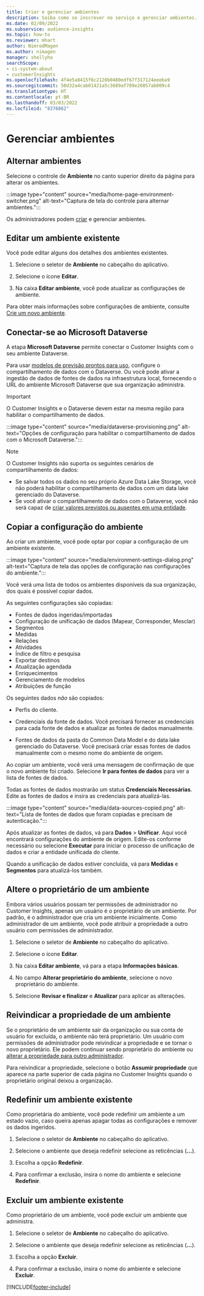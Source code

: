 ```yaml
---
title: Criar e gerenciar ambientes
description: Saiba como se inscrever no serviço e gerenciar ambientes.
ms.date: 02/09/2022
ms.subservice: audience-insights
ms.topic: how-to
ms.reviewer: mhart
author: NimrodMagen
ms.author: nimagen
manager: shellyha
searchScope:
- ci-system-about
- customerInsights
ms.openlocfilehash: 4f4e5a8415f6c2128b0480edf67f317124eeeba9
ms.sourcegitcommit: 50d32a4cab01421a5c3689af789e20857ab009c4
ms.translationtype: HT
ms.contentlocale: pt-BR
ms.lasthandoff: 03/03/2022
ms.locfileid: "8376862"
---
```

# <a name="manage-environments"></a>Gerenciar ambientes

## <a name="switch-environments"></a>Alternar ambientes

Selecione o controle de **Ambiente** no canto superior direito da página para alterar os ambientes.

:::image type="content" source="media/home-page-environment-switcher.png" alt-text="Captura de tela do controle para alternar ambientes.":::

Os administradores podem [criar](create-environment.md) e gerenciar ambientes.

## <a name="edit-an-existing-environment"></a>Editar um ambiente existente

Você pode editar alguns dos detalhes dos ambientes existentes.

1.  Selecione o seletor de **Ambiente** no cabeçalho do aplicativo.

2.  Selecione o ícone **Editar**.

3. Na caixa **Editar ambiente**, você pode atualizar as configurações de ambiente.

Para obter mais informações sobre configurações de ambiente, consulte [Crie um novo ambiente](create-environment.md).

## <a name="connect-to-microsoft-dataverse"></a>Conectar-se ao Microsoft Dataverse
   
A etapa **Microsoft Dataverse** permite conectar o Customer Insights com o seu ambiente Dataverse.

Para usar [modelos de previsão prontos para uso](predictions-overview.md#out-of-box-models), configure o compartilhamento de dados com o Dataverse. Ou você pode ativar a ingestão de dados de fontes de dados na infraestrutura local, fornecendo o URL do ambiente Microsoft Dataverse que sua organização administra.

> [!IMPORTANT]
> O Customer Insights e o Dataverse devem estar na mesma região para habilitar o compartilhamento de dados.

:::image type="content" source="media/dataverse-provisioning.png" alt-text="Opções de configuração para habilitar o compartilhamento de dados com o Microsoft Dataverse.":::

> [!NOTE]
> O Customer Insights não suporta os seguintes cenários de compartilhamento de dados:
> - Se salvar todos os dados no seu próprio Azure Data Lake Storage, você não poderá habilitar o compartilhamento de dados com um data lake gerenciado do Dataverse.
> - Se você ativar o compartilhamento de dados com o Dataverse, você não será capaz de [criar valores previstos ou ausentes em uma entidade](predictions.md).

## <a name="copy-the-environment-configuration"></a>Copiar a configuração do ambiente

Ao criar um ambiente, você pode optar por copiar a configuração de um ambiente existente. 

:::image type="content" source="media/environment-settings-dialog.png" alt-text="Captura de tela das opções de configuração nas configurações do ambiente.":::

Você verá uma lista de todos os ambientes disponíveis da sua organização, dos quais é possível copiar dados.

As seguintes configurações são copiadas:

- Fontes de dados ingeridas/importadas
- Configuração de unificação de dados (Mapear, Corresponder, Mesclar)
- Segmentos
- Medidas
- Relações
- Atividades
- Índice de filtro e pesquisa
- Exportar destinos
- Atualização agendada
- Enriquecimentos
- Gerenciamento de modelos
- Atribuições de função

Os seguintes dados *não* são copiados:

- Perfis do cliente.
- Credenciais da fonte de dados. Você precisará fornecer as credenciais para cada fonte de dados e atualizar as fontes de dados manualmente.

- Fontes de dados da pasta do Common Data Model e do data lake gerenciado do Dataverse. Você precisará criar essas fontes de dados manualmente com o mesmo nome do ambiente de origem.

Ao copiar um ambiente, você verá uma mensagem de confirmação de que o novo ambiente foi criado. Selecione **Ir para fontes de dados** para ver a lista de fontes de dados.

Todas as fontes de dados mostrarão um status **Credenciais Necessárias**. Edite as fontes de dados e insira as credenciais para atualizá-las.

:::image type="content" source="media/data-sources-copied.png" alt-text="Lista de fontes de dados que foram copiadas e precisam de autenticação.":::

Após atualizar as fontes de dados, vá para **Dados** > **Unificar**. Aqui você encontrará configurações do ambiente de origem. Edite-os conforme necessário ou selecione **Executar** para iniciar o processo de unificação de dados e criar a entidade unificada do cliente.

Quando a unificação de dados estiver concluída, vá para **Medidas** e **Segmentos** para atualizá-los também.

## <a name="change-the-owner-of-an-environment"></a>Altere o proprietário de um ambiente

Embora vários usuários possam ter permissões de administrador no Customer Insights, apenas um usuário é o proprietário de um ambiente. Por padrão, é o administrador que cria um ambiente inicialmente. Como administrador de um ambiente, você pode atribuir a propriedade a outro usuário com permissões de administrador.

1. Selecione o seletor de **Ambiente** no cabeçalho do aplicativo.

1. Selecione o ícone **Editar**.

1. Na caixa **Editar ambiente**, vá para a etapa **Informações básicas**.

1. No campo **Alterar proprietário do ambiente**, selecione o novo proprietário do ambiente.  

1. Selecione **Revisar e finalizar** e **Atualizar** para aplicar as alterações. 

## <a name="claim-ownership-of-an-environment"></a>Reivindicar a propriedade de um ambiente

Se o proprietário de um ambiente sair da organização ou sua conta de usuário for excluída, o ambiente não terá proprietário. Um usuário com permissões de administrador pode reivindicar a propriedade e se tornar o novo proprietário. Ele podem continuar sendo proprietário do ambiente ou [alterar a propriedade para outro administrador](#change-the-owner-of-an-environment). 

Para reivindicar a propriedade, selecione o botão **Assumir propriedade** que aparece na parte superior de cada página no Customer Insights quando o proprietário original deixou a organização.

## <a name="reset-an-existing-environment"></a>Redefinir um ambiente existente

Como proprietária do ambiente, você pode redefinir um ambiente a um estado vazio, caso queira apenas apagar todas as configurações e remover os dados ingeridos.

1.  Selecione o seletor de **Ambiente** no cabeçalho do aplicativo. 

2.  Selecione o ambiente que deseja redefinir selecione as reticências (**...**). 

3. Escolha a opção **Redefinir**. 

4.  Para confirmar a exclusão, insira o nome do ambiente e selecione **Redefinir**.

## <a name="delete-an-existing-environment"></a>Excluir um ambiente existente

Como proprietário de um ambiente, você pode excluir um ambiente que administra.

1.  Selecione o seletor de **Ambiente** no cabeçalho do aplicativo.

2.  Selecione o ambiente que deseja redefinir selecione as reticências (**...**). 

3. Escolha a opção **Excluir**. 

4.  Para confirmar a exclusão, insira o nome do ambiente e selecione **Excluir**.


[!INCLUDE[footer-include](../includes/footer-banner.md)]
